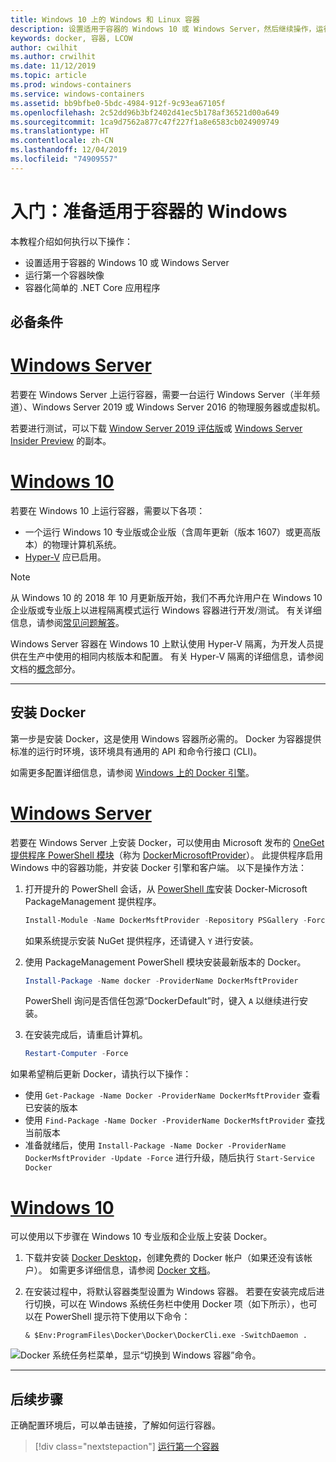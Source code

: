 ```yaml
---
title: Windows 10 上的 Windows 和 Linux 容器
description: 设置适用于容器的 Windows 10 或 Windows Server，然后继续操作，运行第一个容器映像。
keywords: docker, 容器, LCOW
author: cwilhit
ms.author: crwilhit
ms.date: 11/12/2019
ms.topic: article
ms.prod: windows-containers
ms.service: windows-containers
ms.assetid: bb9bfbe0-5bdc-4984-912f-9c93ea67105f
ms.openlocfilehash: 2c52dd96b3bf2402d41ec5b178af36521d00a649
ms.sourcegitcommit: 1ca9d7562a877c47f227f1a8e6583cb024909749
ms.translationtype: HT
ms.contentlocale: zh-CN
ms.lasthandoff: 12/04/2019
ms.locfileid: "74909557"
---
```

# <a name="get-started-prep-windows-for-containers"></a>入门：准备适用于容器的 Windows

本教程介绍如何执行以下操作：

- 设置适用于容器的 Windows 10 或 Windows Server
- 运行第一个容器映像
- 容器化简单的 .NET Core 应用程序

## <a name="prerequisites"></a>必备条件

<!-- start tab view -->
# <a name="windows-server"></a>[Windows Server](#tab/Windows-Server)

若要在 Windows Server 上运行容器，需要一台运行 Windows Server（半年频道）、Windows Server 2019 或 Windows Server 2016 的物理服务器或虚拟机。

若要进行测试，可以下载 [Window Server 2019 评估版](https://www.microsoft.com/evalcenter/evaluate-windows-server-2019 )或 [Windows Server Insider Preview](https://insider.windows.com/for-business-getting-started-server/) 的副本。

# <a name="windows-10"></a>[Windows 10](#tab/Windows-10-Client)

若要在 Windows 10 上运行容器，需要以下各项：

- 一个运行 Windows 10 专业版或企业版（含周年更新（版本 1607）或更高版本）的物理计算机系统。
- [Hyper-V](https://docs.microsoft.com/virtualization/hyper-v-on-windows/reference/hyper-v-requirements) 应已启用。

> [!NOTE]
>  从 Windows 10 的 2018 年 10 月更新版开始，我们不再允许用户在 Windows 10 企业版或专业版上以进程隔离模式运行 Windows 容器进行开发/测试。 有关详细信息，请参阅[常见问题解答](../about/faq.md)。 
> 
> Windows Server 容器在 Windows 10 上默认使用 Hyper-V 隔离，为开发人员提供在生产中使用的相同内核版本和配置。 有关 Hyper-V 隔离的详细信息，请参阅文档的[概念](../manage-containers/hyperv-container.md)部分。

---
<!-- stop tab view -->

## <a name="install-docker"></a>安装 Docker

第一步是安装 Docker，这是使用 Windows 容器所必需的。 Docker 为容器提供标准的运行时环境，该环境具有通用的 API 和命令行接口 (CLI)。

如需更多配置详细信息，请参阅 [Windows 上的 Docker 引擎](../manage-docker/configure-docker-daemon.md)。

<!-- start tab view -->
# <a name="windows-server"></a>[Windows Server](#tab/Windows-Server)

若要在 Windows Server 上安装 Docker，可以使用由 Microsoft 发布的 [OneGet 提供程序 PowerShell 模块](https://github.com/oneget/oneget)（称为 [DockerMicrosoftProvider](https://github.com/OneGet/MicrosoftDockerProvider)）。 此提供程序启用 Windows 中的容器功能，并安装 Docker 引擎和客户端。 以下是操作方法：

1. 打开提升的 PowerShell 会话，从 [PowerShell 库](https://www.powershellgallery.com/packages/DockerMsftProvider)安装 Docker-Microsoft PackageManagement 提供程序。

   ```powershell
   Install-Module -Name DockerMsftProvider -Repository PSGallery -Force
   ```

   如果系统提示安装 NuGet 提供程序，还请键入 `Y` 进行安装。

2. 使用 PackageManagement PowerShell 模块安装最新版本的 Docker。

   ```powershell
   Install-Package -Name docker -ProviderName DockerMsftProvider
   ```

   PowerShell 询问是否信任包源“DockerDefault”时，键入 `A` 以继续进行安装。
3. 在安装完成后，请重启计算机。

   ```powershell
   Restart-Computer -Force
   ```

如果希望稍后更新 Docker，请执行以下操作：

- 使用 `Get-Package -Name Docker -ProviderName DockerMsftProvider` 查看已安装的版本
- 使用 `Find-Package -Name Docker -ProviderName DockerMsftProvider` 查找当前版本
- 准备就绪后，使用 `Install-Package -Name Docker -ProviderName DockerMsftProvider -Update -Force` 进行升级，随后执行 `Start-Service Docker`

# <a name="windows-10"></a>[Windows 10](#tab/Windows-10-Client)

可以使用以下步骤在 Windows 10 专业版和企业版上安装 Docker。 

1. 下载并安装 [Docker Desktop](https://store.docker.com/editions/community/docker-ce-desktop-windows)，创建免费的 Docker 帐户（如果还没有该帐户）。 如需更多详细信息，请参阅 [Docker 文档](https://docs.docker.com/docker-for-windows/install)。

2. 在安装过程中，将默认容器类型设置为 Windows 容器。 若要在安装完成后进行切换，可以在 Windows 系统任务栏中使用 Docker 项（如下所示），也可以在 PowerShell 提示符下使用以下命令：

   ```console
   & $Env:ProgramFiles\Docker\Docker\DockerCli.exe -SwitchDaemon .
   ```

![Docker 系统任务栏菜单，显示“切换到 Windows 容器”命令。](./media/docker-for-win-switch.png)

---
<!-- stop tab view -->

## <a name="next-steps"></a>后续步骤

正确配置环境后，可以单击链接，了解如何运行容器。

> [!div class="nextstepaction"]
> [运行第一个容器](./run-your-first-container.md)
